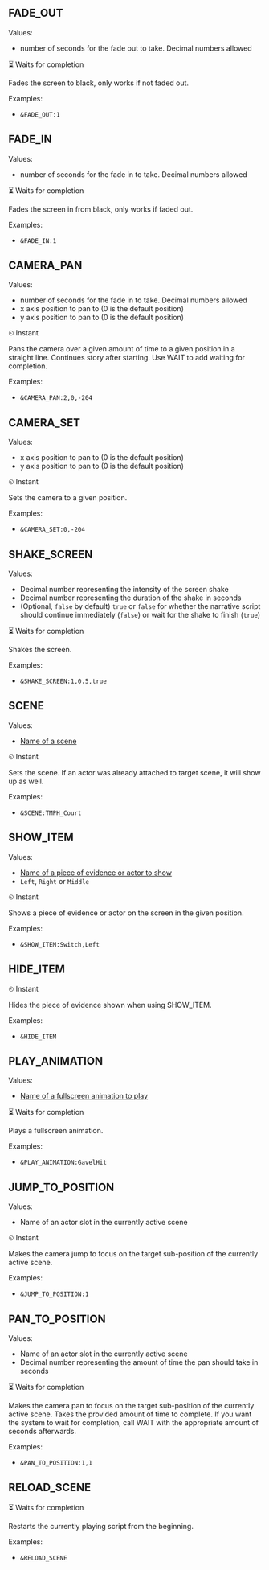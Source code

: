 ## FADE_OUT
Values: 
  - number of seconds for the fade out to take. Decimal numbers allowed

⏳ Waits for completion

Fades the screen to black, only works if not faded out.

Examples: 
  - `&FADE_OUT:1`

## FADE_IN
Values: 
  - number of seconds for the fade in to take. Decimal numbers allowed

⏳ Waits for completion

Fades the screen in from black, only works if faded out.

Examples: 
  - `&FADE_IN:1`

## CAMERA_PAN
Values: 
  - number of seconds for the fade in to take. Decimal numbers allowed
  - x axis position to pan to (0 is the default position)
  - y axis position to pan to (0 is the default position)

⏲ Instant

Pans the camera over a given amount of time to a given position in a straight line. Continues story after starting. Use WAIT to add waiting for completion.

Examples: 
  - `&CAMERA_PAN:2,0,-204`

## CAMERA_SET
Values: 
  - x axis position to pan to (0 is the default position)
  - y axis position to pan to (0 is the default position)

⏲ Instant

Sets the camera to a given position.

Examples: 
  - `&CAMERA_SET:0,-204`

## SHAKE_SCREEN
Values: 
  - Decimal number representing the intensity of the screen shake
  - Decimal number representing the duration of the shake in seconds
  - (Optional, `false` by default) `true` or `false` for whether the narrative script should continue immediately (`false`) or wait for the shake to finish (`true`)

⏳ Waits for completion

Shakes the screen.

Examples: 
  - `&SHAKE_SCREEN:1,0.5,true`

## SCENE
Values: 
  - [Name of a scene](../constants.md#SceneAssetName)

⏲ Instant

Sets the scene. If an actor was already attached to target scene, it will show up as well.

Examples: 
  - `&SCENE:TMPH_Court`

## SHOW_ITEM
Values: 
  - [Name of a piece of evidence or actor to show](../constants.md#CourtRecordItemName)
  - `Left`, `Right` or `Middle`

⏲ Instant

Shows a piece of evidence or actor on the screen in the given position.

Examples: 
  - `&SHOW_ITEM:Switch,Left`

## HIDE_ITEM

⏲ Instant

Hides the piece of evidence shown when using SHOW_ITEM.

Examples: 
  - `&HIDE_ITEM`

## PLAY_ANIMATION
Values: 
  - [Name of a fullscreen animation to play](../constants.md#FullscreenAnimationAssetName)

⏳ Waits for completion

Plays a fullscreen animation.

Examples: 
  - `&PLAY_ANIMATION:GavelHit`

## JUMP_TO_POSITION
Values: 
  - Name of an actor slot in the currently active scene

⏲ Instant

Makes the camera jump to focus on the target sub-position of the currently active scene.

Examples: 
  - `&JUMP_TO_POSITION:1`

## PAN_TO_POSITION
Values: 
  - Name of an actor slot in the currently active scene
  - Decimal number representing the amount of time the pan should take in seconds

⏳ Waits for completion

Makes the camera pan to focus on the target sub-position of the currently active scene. Takes the provided amount of time to complete. If you want the system to wait for completion, call WAIT with the appropriate amount of seconds afterwards.

Examples: 
  - `&PAN_TO_POSITION:1,1`

## RELOAD_SCENE

⏳ Waits for completion

Restarts the currently playing script from the beginning.

Examples: 
  - `&RELOAD_SCENE`